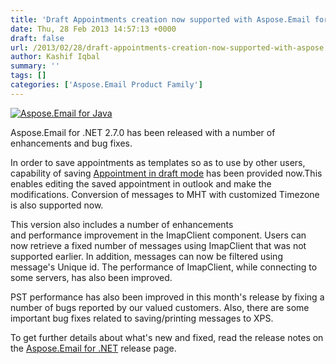 ```yaml
---
title: 'Draft Appointments creation now supported with Aspose.Email for .NET 2.7.0'
date: Thu, 28 Feb 2013 14:57:13 +0000
draft: false
url: /2013/02/28/draft-appointments-creation-now-supported-with-aspose.email-for-.net-2.7.0/
author: Kashif Iqbal
summary: ''
tags: []
categories: ['Aspose.Email Product Family']
---
```


[![Aspose.Email for Java][1]](https://blog.aspose.com/wp-content/uploads/sites/2/2012/02/aspose.email-logo120.jpg)

Aspose.Email for .NET 2.7.0 has been released with a number of enhancements and bug fixes.

  
In order to save appointments as templates so as to use by other users, capability of saving [Appointment in draft mode][2] has been provided now.This enables editing the saved appointment in outlook and make the modifications. Conversion of messages to MHT with customized Timezone is also supported now.

  
This version also includes a number of enhancements and performance improvement in the ImapClient component. Users can now retrieve a fixed number of messages using ImapClient that was not supported earlier. In addition, messages can now be filtered using message's Unique id. The performance of ImapClient, while connecting to some servers, has also been improved.

  
PST performance has also been improved in this month's release by fixing a number of bugs reported by our valued customers. Also, there are some important bug fixes related to saving/printing messages to XPS.

To get further details about what's new and fixed, read the release notes on the [Aspose.Email for .NET][3] release page.




[1]: https://blog.aspose.com/wp-content/uploads/sites/2/2012/02/aspose.email-logo120.jpg "aspose.email-logo120"
[2]: https://blog.aspose.com/
[3]: http://www.aspose.com/community/files/51/.net-components/aspose.email-for-.net/category1411.aspx




